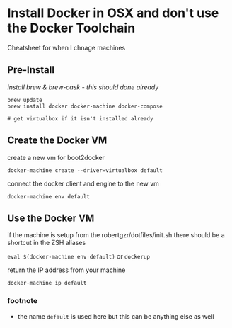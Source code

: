 # Install Docker in OSX and don't use the Docker Toolchain

Cheatsheet for when I chnage machines

## Pre-Install

*install brew & brew-cask - this should done already*

```
brew update
brew install docker docker-machine docker-compose

# get virtualbox if it isn't installed already
```

## Create the Docker VM

create a new vm for boot2docker

`docker-machine create --driver=virtualbox default`

connect the docker client and engine to the new vm

`docker-machine env default`

## Use the Docker VM 

if the machine is setup from the robertgzr/dotfiles/init.sh there should be a shortcut in the ZSH aliases

`eval $(docker-machine env default)` or `dockerup`

return the IP address from your machine

`docker-machine ip default`

### footnote

* the name `default` is used here but this can be anything else as well
